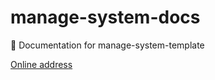 # manage-system-docs
📄 Documentation for manage-system-template

[Online address](https://zoudingyi.github.io/manage-system-docs/)